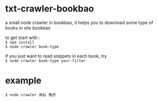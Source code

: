 # txt-crawler-bookbao
a small node crawler in bookbao, it helps you to download some type of books in site bookbao  

to get start with :   
`$ npm install`  
`$ node crawler book-type`  

if you just want to read snippets in each book, try  
`$ node crawler book-type your-filter`  
  
# example
`$ node crawler 诛仙 鬼厉`
